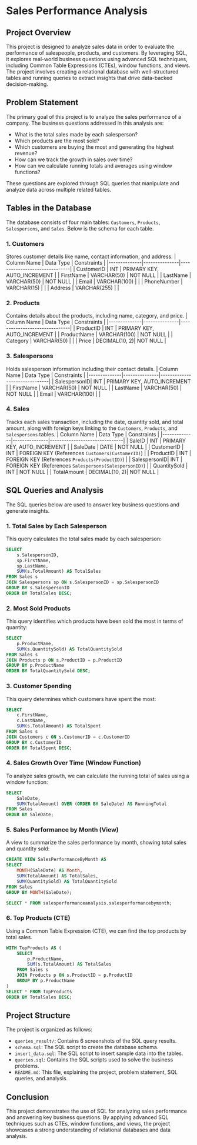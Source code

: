 # Sales Performance Analysis

## Project Overview
This project is designed to analyze sales data in order to evaluate the performance of salespeople, products, and customers. By leveraging SQL, it explores real-world business questions using advanced SQL techniques, including Common Table Expressions (CTEs), window functions, and views. The project involves creating a relational database with well-structured tables and running queries to extract insights that drive data-backed decision-making.

## Problem Statement
The primary goal of this project is to analyze the sales performance of a company. The business questions addressed in this analysis are:
- What is the total sales made by each salesperson?
- Which products are the most sold?
- Which customers are buying the most and generating the highest revenue?
- How can we track the growth in sales over time?
- How can we calculate running totals and averages using window functions?

These questions are explored through SQL queries that manipulate and analyze data across multiple related tables.

## Tables in the Database
The database consists of four main tables: `Customers`, `Products`, `Salespersons`, and `Sales`. Below is the schema for each table.

### 1. Customers
Stores customer details like name, contact information, and address.
| Column Name  | Data Type     | Constraints                   |
|--------------|---------------|-------------------------------|
| CustomerID   | INT           | PRIMARY KEY, AUTO_INCREMENT   |
| FirstName    | VARCHAR(50)   | NOT NULL                      |
| LastName     | VARCHAR(50)   | NOT NULL                      |
| Email        | VARCHAR(100)  |                               |
| PhoneNumber  | VARCHAR(15)   |                               |
| Address      | VARCHAR(255)  |                               |


### 2. Products
Contains details about the products, including name, category, and price.
| Column Name  | Data Type     | Constraints                   |
|--------------|---------------|-------------------------------|
| ProductID    | INT           | PRIMARY KEY, AUTO_INCREMENT   |
| ProductName  | VARCHAR(100)  | NOT NULL                      |
| Category     | VARCHAR(50)   |                               |
| Price        | DECIMAL(10, 2)| NOT NULL                      |


### 3. Salespersons
Holds salesperson information including their contact details.
| Column Name  | Data Type     | Constraints                   |
|--------------|---------------|-------------------------------|
| SalespersonID| INT           | PRIMARY KEY, AUTO_INCREMENT   |
| FirstName    | VARCHAR(50)   | NOT NULL                      |
| LastName     | VARCHAR(50)   | NOT NULL                      |
| Email        | VARCHAR(100)  |                               |


### 4. Sales
Tracks each sales transaction, including the date, quantity sold, and total amount, along with foreign keys linking to the `Customers`, `Products`, and `Salespersons` tables.
| Column Name  | Data Type     | Constraints                   |
|--------------|---------------|-------------------------------|
| SaleID       | INT           | PRIMARY KEY, AUTO_INCREMENT   |
| SaleDate     | DATE          | NOT NULL                      |
| CustomerID   | INT           | FOREIGN KEY (References `Customers(CustomerID)`) |
| ProductID    | INT           | FOREIGN KEY (References `Products(ProductID)`) |
| SalespersonID| INT           | FOREIGN KEY (References `Salespersons(SalespersonID)`) |
| QuantitySold | INT           | NOT NULL                      |
| TotalAmount  | DECIMAL(10, 2)| NOT NULL                      |


## SQL Queries and Analysis
The SQL queries below are used to answer key business questions and generate insights.

### 1. Total Sales by Each Salesperson
This query calculates the total sales made by each salesperson:
```sql
SELECT
    s.SalespersonID,
    sp.FirstName,
    sp.LastName,
    SUM(s.TotalAmount) AS TotalSales
FROM Sales s
JOIN Salespersons sp ON s.SalespersonID = sp.SalespersonID
GROUP BY s.SalespersonID
ORDER BY TotalSales DESC;
```

### 2. Most Sold Products
This query identifies which products have been sold the most in terms of quantity:
```sql
SELECT
    p.ProductName,
    SUM(s.QuantitySold) AS TotalQuantitySold
FROM Sales s
JOIN Products p ON s.ProductID = p.ProductID
GROUP BY p.ProductName
ORDER BY TotalQuantitySold DESC;
```

### 3. Customer Spending
This query determines which customers have spent the most:
```sql
SELECT
    c.FirstName,
    c.LastName,
    SUM(s.TotalAmount) AS TotalSpent
FROM Sales s
JOIN Customers c ON s.CustomerID = c.CustomerID
GROUP BY c.CustomerID
ORDER BY TotalSpent DESC;
```

### 4. Sales Growth Over Time (Window Function)
To analyze sales growth, we can calculate the running total of sales using a window function:
```sql
SELECT
    SaleDate,
    SUM(TotalAmount) OVER (ORDER BY SaleDate) AS RunningTotal
FROM Sales
ORDER BY SaleDate;
```

### 5. Sales Performance by Month (View)
A view to summarize the sales performance by month, showing total sales and quantity sold:
```sql
CREATE VIEW SalesPerformanceByMonth AS
SELECT
    MONTH(SaleDate) AS Month,
    SUM(TotalAmount) AS TotalSales,
    SUM(QuantitySold) AS TotalQuantitySold
FROM Sales
GROUP BY MONTH(SaleDate);

SELECT * FROM salesperformanceanalysis.salesperformancebymonth;
```

### 6. Top Products (CTE)
Using a Common Table Expression (CTE), we can find the top products by total sales.
```sql
WITH TopProducts AS (
    SELECT
        p.ProductName,
        SUM(s.TotalAmount) AS TotalSales
    FROM Sales s
    JOIN Products p ON s.ProductID = p.ProductID
    GROUP BY p.ProductName
)
SELECT * FROM TopProducts
ORDER BY TotalSales DESC;
```

## Project Structure
The project is organized as follows:

- `queries_result/`: Contains 6 screenshots of the SQL query results.
- `schema.sql`: The SQL script to create the database schema.
- `insert_data.sql`: The SQL script to insert sample data into the tables.
- `queries.sql`: Contains the SQL scripts used to solve the business problems.
- `README.md`: This file, explaining the project, problem statement, SQL queries, and analysis.


## Conclusion

This project demonstrates the use of SQL for analyzing sales performance and answering key business questions. By applying advanced SQL techniques such as CTEs, window functions, and views, the project showcases a strong understanding of relational databases and data analysis.